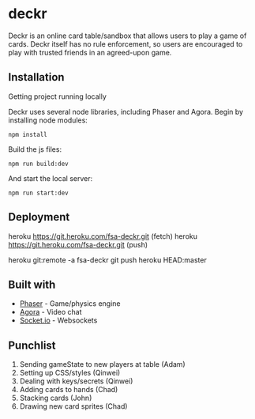 # deckr

Deckr is an online card table/sandbox that allows users to play a game of cards. Deckr itself has no rule enforcement, so users are encouraged to play with trusted friends in an agreed-upon game.

## Installation

Getting project running locally

Deckr uses several node libraries, including Phaser and Agora. Begin by installing node modules:

```
npm install
```

Build the js files:

```
npm run build:dev
```

And start the local server:

```
npm run start:dev
```

## Deployment

heroku  https://git.heroku.com/fsa-deckr.git (fetch)
heroku  https://git.heroku.com/fsa-deckr.git (push)

heroku git:remote -a fsa-deckr
git push heroku HEAD:master

## Built with

* [Phaser](https://photonstorm.github.io/phaser3-docs/) - Game/physics engine
* [Agora](https://docs.agora.io/en) - Video chat
* [Socket.io](https://socket.io/docs/v3) - Websockets

## Punchlist

1. Sending gameState to new players at table (Adam)
2. Setting up CSS/styles (Qinwei)
3. Dealing with keys/secrets (Qinwei)
4. Adding cards to hands (Chad)
5. Stacking cards (John)
6. Drawing new card sprites (Chad)
